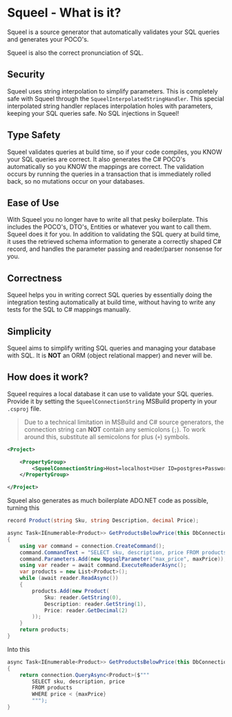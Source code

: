 # Squeel - What is it?

Squeel is a source generator that automatically validates your SQL queries and generates your POCO's.

Squeel is also the correct pronunciation of SQL.

## Security

Squeel uses string interpolation to simplify parameters. This is completely safe with Squeel through the `SqueelInterpolatedStringHandler`. This special interpolated string handler replaces interpolation holes with parameters, keeping your SQL queries safe. No SQL injections in Squeel!

## Type Safety

Squeel validates queries at build time, so if your code compiles, you KNOW your SQL queries are correct. It also generates the C# POCO's automatically so you KNOW the mappings are correct. The validation occurs by running the queries in a transaction that is immediately rolled back, so no mutations occur on your databases.

## Ease of Use

With Squeel you no longer have to write all that pesky boilerplate. This includes the POCO's, DTO's, Entities or whatever you want to call them. Squeel does it for you. In addition to validating the SQL query at build time, it uses the retrieved schema information to generate a correctly shaped C# record, and handles the parameter passing and reader/parser nonsense for you.

## Correctness

Squeel helps you in writing correct SQL queries by essentially doing the integration testing automatically at build time, without having to write any tests for the SQL to C# mappings manually.

## Simplicity

Squeel aims to simplify writing SQL queries and managing your database with SQL. It is **NOT** an ORM (object relational mapper) and never will be.

## How does it work?

Squeel requires a local database it can use to validate your SQL queries. Provide it by setting the `SqueelConnectionString` MSBuild property in your `.csproj` file.

> Due to a technical limitation in MSBuild and C# source generators, the connection string can **NOT** contain any semicolons (`;`). To work around this, substitute all semicolons for plus (`+`) symbols.

```xml
<Project>

    <PropertyGroup>
        <SqueelConnectionString>Host=localhost+User ID=postgres+Password=secretpassword+Database=mydatabase</SqueelConnectionString>
    </PropertyGroup>

</Project>
```

Squeel also generates as much boilerplate ADO.NET code as possible, turning this

```csharp
record Product(string Sku, string Description, decimal Price);

async Task<IEnumerable<Product>> GetProductsBelowPrice(this DbConnection connection, decimal maxPrice)
{
    using var command = connection.CreateCommand();
    command.CommandText = "SELECT sku, description, price FROM products WHERE price < @max_price";
    command.Parameters.Add(new NpgsqlParameter("max_price", maxPrice));
    using var reader = await command.ExecuteReaderAsync();
    var products = new List<Product>();
    while (await reader.ReadAsync())
    {
        products.Add(new Product(
            Sku: reader.GetString(0),
            Description: reader.GetString(1),
            Price: reader.GetDecimal(2)
        ));
    }
    return products;
}
```

Into this

```csharp
async Task<IEnumerable<Product>> GetProductsBelowPrice(this DbConnection connection, decimal maxPrice)
{
    return connection.QueryAsync<Product>($"""
        SELECT sku, description, price
        FROM products
        WHERE price < {maxPrice}
        """);    
}
```
